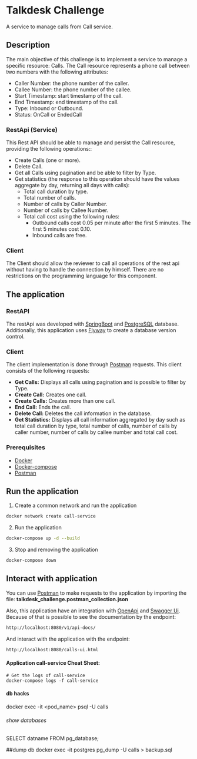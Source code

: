# Talkdesk Challenge
A service to manage calls from Call service.

## Description
The main objective of this challenge is to implement a service to manage a specific resource: Calls. The Call resource represents a phone call between two numbers with the following attributes:

- Caller Number: the phone number of the caller.
- Callee Number: the phone number of the callee.
- Start Timestamp: start timestamp of the call.
- End Timestamp: end timestamp of the call.
- Type: Inbound or Outbound.
- Status: OnCall or EndedCall

### RestApi (Service)
This Rest API should be able to manage and persist the Call resource, providing the following operations::

* Create Calls (one or more).
* Delete Call.
* Get all Calls using pagination and be able to filter by Type.
* Get statistics (the response to this operation should have the values aggregate by day, returning all days with calls):
    * Total call duration by type.
    * Total number of calls.
    * Number of calls by Caller Number.
    * Number of calls by Callee Number.
    * Total call cost using the following rules:
        * Outbound calls cost 0.05 per minute after the first 5 minutes. The first 5 minutes cost 0.10.
        * Inbound calls are free.

### Client

The Client should allow the reviewer to call all operations of the rest api without having to handle the connection by himself. There are no restrictions on the programming language for this component.

## The application

### RestAPI 

The restApi was developed with [SpringBoot] and [PostgreSQL] database.
Additionally, this application uses [Flyway] to create a database version control. 

### Client

The client implementation is done through [Postman] requests.
This client consists of the following requests:
* **Get Calls:** Displays all calls using pagination and is possible to filter by Type.
* **Create Call:** Creates one call.
* **Create Calls:** Creates more than one call.
* **End Call:** Ends the call.
* **Delete Call:** Deletes the call information in the database.
* **Get Statistics:** Displays all call information aggregated by day such as total call duration by type,
 total number of calls, number of calls by caller number, number of calls by callee number and total call cost.


### Prerequisites
* [Docker]
* [Docker-compose]
* [Postman]


## Run the application

1. Create a common network and run the application
```sh
docker network create call-service
```

2. Run the application
```sh
docker-compose up -d --build
```

3. Stop and removing the application
```sh
docker-compose down
```


## Interact with application

You can use [Postman] to make requests to the application by importing the file: **talkdesk_challenge.postman_collection.json**

Also, this application have an integration with [OpenApi] and [Swagger Ui]. Because of that is possible 
to see the documentation by the endpoint:

```sh
http://localhost:8080/v1/api-docs/
```

And interact with the application with the endpoint:

```sh
http://localhost:8080/calls-ui.html
```



#### Application call-service Cheat Sheet:

```shell
# Get the logs of call-service
docker-compose logs -f call-service
```


#### db hacks
docker exec -it <pod_name> psql -U calls

###### show databases
SELECT datname FROM pg_database;

##dump db
docker exec -it postgres pg_dump -U calls > backup.sql



[SpringBoot]: <https://spring.io/projects/spring-boot/>
[PostgreSQL]: https://www.postgresql.org/
[Flyway]: <https://flywaydb.org/documentation/getstarted/>
[Docker]: <https://www.docker.com/get-started>
[Docker-compose]: <https://docs.docker.com/compose/install/>
[Postman]: <https://learning.postman.com/docs/getting-started/introduction/>
[OpenApi]: https://swagger.io/specification/
[Swagger Ui]: https://swagger.io/tools/swagger-ui/


